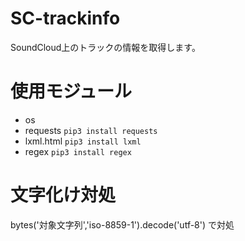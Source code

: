 # SC-trackinfo
SoundCloud上のトラックの情報を取得します。

# 使用モジュール
- os
- requests
`pip3 install requests`
- lxml.html
`pip3 install lxml`
- regex
`pip3 install regex`

# 文字化け対処
bytes('対象文字列','iso-8859-1').decode('utf-8') で対処
